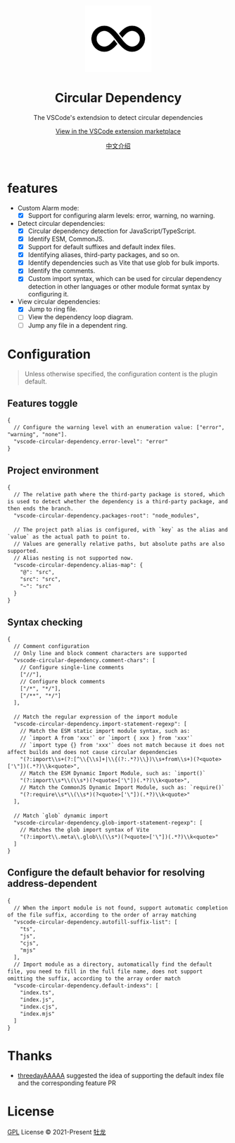 <p align="center">
  <img src="https://raw.githubusercontent.com/He110te4m/vscode-circular-dependency/c853cef5247a10bc1d75f0d21530d07aeb81d89d/apps/vscode-circular-dependency/icons/loop.png" alt="Circular Dependency Icon" height="150">
</p>

<h1 align="center">Circular Dependency</h1>
<p align="center">The VSCode's extendsion to detect circular dependencies<p>

<p align="center">
  <a href="https://marketplace.visualstudio.com/items?itemName=he110te4m.vscode-circular-dependency">View in the VSCode extension marketplace</a>
</p>
<p align="center">
  <a href="https://github.com/He110te4m/vscode-circular-dependency/blob/main/apps/vscode-circular-dependency/README-zh-CN.md">中文介绍</a>
</p>

<br>

# features

- Custom Alarm mode:
  - [x] Support for configuring alarm levels: error, warning, no warning.

- Detect circular dependencies:
  - [x] Circular dependency detection for JavaScript/TypeScript.
  - [x] Identify ESM, CommonJS.
  - [x] Support for default suffixes and default index files.
  - [x] Identifying aliases, third-party packages, and so on.
  - [x] Identify dependencies such as Vite that use glob for bulk imports.
  - [x] Identify the comments.
  - [x] Custom import syntax, which can be used for circular dependency detection in other languages or other module format syntax by configuring it.

- View circular dependencies:
  - [x] Jump to ring file.
  - [ ] View the dependency loop diagram.
  - [ ] Jump any file in a dependent ring.

# Configuration

> Unless otherwise specified, the configuration content is the plugin default.

## Features toggle

```json5
{
  // Configure the warning level with an enumeration value: ["error", "warning", "none"].
  "vscode-circular-dependency.error-level": "error"
}
```

## Project environment

```json5
{
  // The relative path where the third-party package is stored, which is used to detect whether the dependency is a third-party package, and then ends the branch.
  "vscode-circular-dependency.packages-root": "node_modules",

  // The project path alias is configured, with `key` as the alias and `value` as the actual path to point to.
  // Values are generally relative paths, but absolute paths are also supported.
  // Alias nesting is not supported now.
  "vscode-circular-dependency.alias-map": {
    "@": "src",
    "src": "src",
    "~": "src"
  }
}
```

## Syntax checking

```json5
{
  // Comment configuration
  // Only line and block comment characters are supported
  "vscode-circular-dependency.comment-chars": [
    // Configure single-line comments
    ["//"],
    // Configure block comments
    ["/*", "*/"],
    ["/**", "*/"]
  ],

  // Match the regular expression of the import module
  "vscode-circular-dependency.import-statement-regexp": [
    // Match the ESM static import module syntax, such as:
    // `import A from 'xxx'` or `import { xxx } from 'xxx'`
    // `import type {} from 'xxx'` does not match because it does not affect builds and does not cause circular dependencies
    "(?:import\\s+(?:[^\\{\\s]+|\\{(?:.*?)\\})\\s+from\\s+)(?<quote>['\"])(.*?)\\k<quote>",
    // Match the ESM Dynamic Import Module, such as: `import()`
    "(?:import\\s*\\(\\s*)(?<quote>['\"])(.*?)\\k<quote>",
    // Match the CommonJS Dynamic Import Module, such as: `require()`
    "(?:require\\s*\\(\\s*)(?<quote>['\"])(.*?)\\k<quote>"
  ],

  // Match `glob` dynamic import
  "vscode-circular-dependency.glob-import-statement-regexp": [
    // Matches the glob import syntax of Vite
    "(?:import\\.meta\\.glob\\(\\s*)(?<quote>['\"])(.*?)\\k<quote>"
  ]
}
```

## Configure the default behavior for resolving address-dependent

```json5
{
  // When the import module is not found, support automatic completion of the file suffix, according to the order of array matching
  "vscode-circular-dependency.autofill-suffix-list": [
    "ts",
    "js",
    "cjs",
    "mjs"
  ],
  // Import module as a directory, automatically find the default file, you need to fill in the full file name, does not support omitting the suffix, according to the array order match
  "vscode-circular-dependency.default-indexs": [
    "index.ts",
    "index.js",
    "index.cjs",
    "index.mjs"
  ]
}
```

# Thanks

- [threedayAAAAA](https://github.com/threedayAAAAA) suggested the idea of supporting the default index file and the corresponding feature PR

# License

[GPL](./LICENSE) License © 2021-Present [牡龙](https://github.com/He110te4m)
